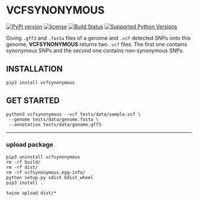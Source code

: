 # VCFSYNONYMOUS

[![PyPI version](https://badge.fury.io/py/vcfsynonymous.svg)](https://badge.fury.io/py/vcfsynonymous)
[![license](https://img.shields.io/pypi/l/vcfsynonymous.svg)](https://pypi.org/project/vcfsynonymous/)
[![Build Status](https://travis-ci.com/Grelot/vcfsynonymous.svg?branch=main)](https://travis-ci.com/Grelot/vcfsynonymous)
[![Supported Python Versions](https://img.shields.io/pypi/pyversions/vcfsynonymous.svg)](https://pypi.python.org/pypi/vcfsynonymous)



Giving `.gff3` and `.fasta` files of a genome and `.vcf` detected SNPs onto this genome, **VCFSYNONYMOUS** returns two `.vcf` files. The first one contains synonymous SNPs and the second one contains non-synonymous SNPs.


## INSTALLATION

```
pip3 install vcfsynonymous
```

## GET STARTED



```
python3 vcfsynonymous --vcf tests/data/sample.vcf \
 --genome tests/data/genome.fasta \
 --annotation tests/data/genome.gff3
```


___________________________________________________________



### upload package

```
pip3 uninstall vcfsynonymous
rm -rf build/
rm -rf dist/
rm -rf vcfsynonymous.egg-info/
python setup.py sdist bdist_wheel
pip3 install .

twine upload dist/*
```